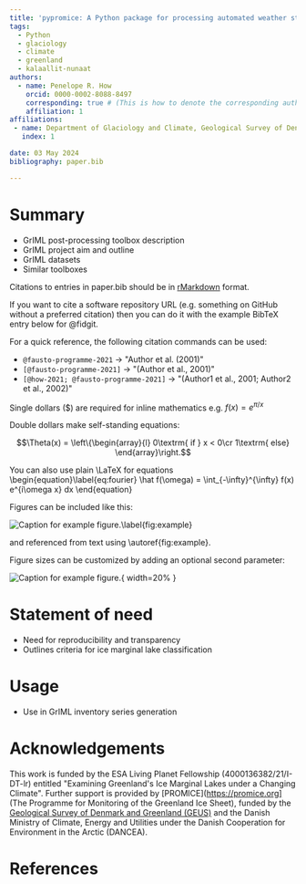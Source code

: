 ```yaml
---
title: 'pypromice: A Python package for processing automated weather station data'
tags:
  - Python
  - glaciology
  - climate
  - greenland
  - kalaallit-nunaat
authors:
  - name: Penelope R. How
    orcid: 0000-0002-8088-8497
    corresponding: true # (This is how to denote the corresponding author)
    affiliation: 1
affiliations:
 - name: Department of Glaciology and Climate, Geological Survey of Denmark and Greenland (GEUS), Copenhagen, Denmark
   index: 1

date: 03 May 2024
bibliography: paper.bib

---
```


# Summary

- GrIML post-processing toolbox description
- GrIML project aim and outline
- GrIML datasets
- Similar toolboxes

Citations to entries in paper.bib should be in [rMarkdown](http://rmarkdown.rstudio.com/authoring_bibliographies_and_citations.html) format.

If you want to cite a software repository URL (e.g. something on GitHub without a preferred citation) then you can do it with the example BibTeX entry below for @fidgit.

For a quick reference, the following citation commands can be used:
- `@fausto-programme-2021`  ->  "Author et al. (2001)"
- `[@fausto-programme-2021]` -> "(Author et al., 2001)"
- `[@how-2021; @fausto-programme-2021]` -> "(Author1 et al., 2001; Author2 et al., 2002)"

Single dollars ($) are required for inline mathematics e.g. $f(x) = e^{\pi/x}$

Double dollars make self-standing equations:

$$\Theta(x) = \left\{\begin{array}{l}
0\textrm{ if } x < 0\cr
1\textrm{ else}
\end{array}\right.$$

You can also use plain \LaTeX for equations
\begin{equation}\label{eq:fourier}
\hat f(\omega) = \int_{-\infty}^{\infty} f(x) e^{i\omega x} dx
\end{equation}

Figures can be included like this:

![Caption for example figure.\label{fig:example}](https://raw.githubusercontent.com/PennyHow/GrIML/blob/main/other/reporting/figures/workflow_revised.jpg)

and referenced from text using \autoref{fig:example}.

Figure sizes can be customized by adding an optional second parameter:

![Caption for example figure.](https://raw.githubusercontent.com/PennyHow/GrIML/blob/main/other/reporting/figures/workflow_revised.jpg){ width=20% }


# Statement of need

- Need for reproducibility and transparency
- Outlines criteria for ice marginal lake classification


# Usage

- Use in GrIML inventory series generation

 
# Acknowledgements

This work is funded by the ESA Living Planet Fellowship (4000136382/21/I-DT-lr) entitled "Examining Greenland's Ice Marginal Lakes under a Changing Climate". Further support is provided by [PROMICE](https://promice.org] (The Programme for Monitoring of the Greenland Ice Sheet), funded by the [Geological Survey of Denmark and Greenland (GEUS)](https://www.geus.dk/) and the Danish Ministry of Climate, Energy and Utilities under the Danish Cooperation for Environment in the Arctic (DANCEA).


# References

